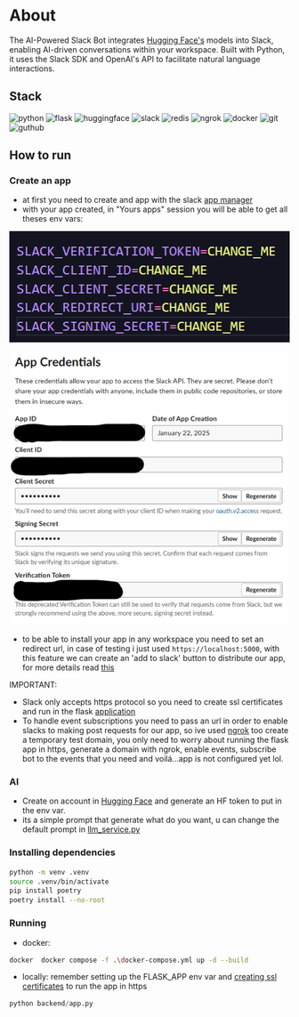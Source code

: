 # About
The AI-Powered Slack Bot integrates [Hugging Face's](https://huggingface.co/) models into Slack, enabling AI-driven conversations within your workspace. Built with Python, it uses the Slack SDK and OpenAI's API to facilitate natural language interactions.

## Stack

![python](https://img.shields.io/badge/Python-FFD43B?style=for-the-badge&logo=python&logoColor=blue)
![flask](https://img.shields.io/badge/Flask-000000?style=for-the-badge&logo=flask&logoColor=white)
![huggingface](https://img.shields.io/badge/-HuggingFace-FDEE21?style=for-the-badge&logo=HuggingFace&logoColor=black)
![slack](https://img.shields.io/badge/Slack-4A154B?style=for-the-badge&logo=slack&logoColor=white)
![redis](https://img.shields.io/badge/redis-CC0000.svg?&style=for-the-badge&logo=redis&logoColor=white)
![ngrok](https://img.shields.io/badge/ngrok-140648?style=for-the-badge&logo=Ngrok&logoColor=white)
![docker](https://img.shields.io/badge/Docker-2CA5E0?style=for-the-badge&logo=docker&logoColor=white)
![git](https://img.shields.io/badge/GIT-E44C30?style=for-the-badge&logo=git&logoColor=white)
![guthub](https://img.shields.io/badge/GitHub-100000?style=for-the-badge&logo=github&logoColor=white)

## How to run
### Create an app
- at first you need to create and app with the slack [app manager](https://api.slack.com/slack-apps)
- with your app created, in "Yours apps" session you will be able to get all theses env vars:

![slack_env_vars](./assets/images/slack_env_vars.png)

![slack_app_credentials](./assets/images/slack_credentials.png)

- to be able to install your app in any workspace you need to set an redirect url, in case of testing i just used `https://localhost:5000`, with this feature we can create an 'add to slack' button to distribute our app,  for more details  read [this](https://api.slack.com/authentication/oauth-v2)

IMPORTANT:
- Slack only accepts https protocol so you need to create ssl certificates and run in the flask [application](./backend/app.py)
- To handle event subscriptions you need to pass an url in order to enable slacks to making post requests for our app, so ive used [ngrok](https://ngrok.com/docs/) too create a temporary test domain, you only need to worry about running the flask app in https, generate a domain with ngrok, enable events, subscribe bot to the events that you need and voilá...app is not configured yet lol.


### AI
- Create on account in [Hugging Face](https://huggingface.co/) and generate an HF token to put in the env var.
- its a simple prompt that generate what do you want, u can change the default prompt in [llm_service.py](./backend/services/llm_service.py)

### Installing dependencies
```bash
python -m venv .venv
source .venv/bin/activate
pip install poetry
poetry install --no-root
```

### Running
- docker:
```bash
docker  docker compose -f .\docker-compose.yml up -d --build  
```

- locally: remember setting up the FLASK_APP env var and [creating ssl certificates](https://www.youtube.com/watch?v=VqnSenJAheU) to run the app in https
```python
python backend/app.py
```